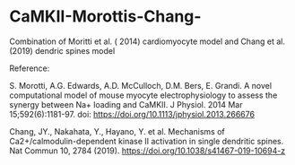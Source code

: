 # CaMKII-Morottis-Chang-
Combination of Moritti et al. ( 2014) cardiomyocyte model and Chang et al. (2019) dendric spines model

Reference:

S. Morotti, A.G. Edwards, A.D. McCulloch, D.M. Bers, E. Grandi. A novel computational model of mouse myocyte electrophysiology to assess the synergy between Na+ loading and CaMKII. J Physiol. 2014 Mar 15;592(6):1181-97. doi: https://doi.org/10.1113/jphysiol.2013.266676

Chang, JY., Nakahata, Y., Hayano, Y. et al. Mechanisms of Ca2+/calmodulin-dependent kinase II activation in single dendritic spines. Nat Commun 10, 2784 (2019). https://doi.org/10.1038/s41467-019-10694-z
